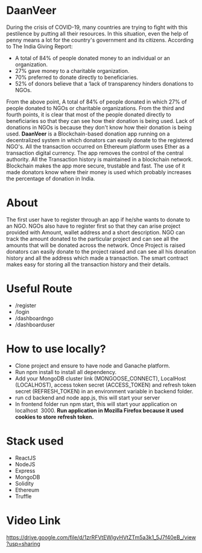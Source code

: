 # DaanVeer
During the crisis of COVID-19, many countries are trying to fight with this pestilence by putting all their resources. In this situation, even the help of penny means a lot for the country's government and its citizens. According to The India Giving Report:
- A total of 84% of people donated money to an individual or an organization.
- 27% gave money to a charitable organization.
- 70% preferred to donate directly to beneficiaries.
- 52% of donors believe that a ‘lack of transparency hinders donations to NGOs.

From the above point, A total of 84% of people donated in which 27% of people donated to NGOs or charitable organizations. From the third and fourth points, it is clear that most of the people donated directly to beneficiaries so that they can see how their donation is being used. Lack of donations in NGOs is because they don't know how their donation is being used.
**DaanVeer** is a Blockchain-based donation app running on a decentralized system in which donators can easily donate to the registered NGO's. All the transaction occurred on Ethereum platform uses Ether as a transaction digital currency. The app removes the control of the central authority. All the Transaction history is maintained in a blockchain network. Blockchain makes the app more secure, trustable and fast. The use of it made donators know where their money is used which probably increases the percentage of donation in India.


# About
The first user have to register through an app if he/she wants to donate to an NGO. NGOs also have to register first so that they can arise project provided with Amount, wallet address and a short description. NGO can track the amount donated to the particular project and can see all the amounts that will be donated across the network. Once Project is raised donators can easily donate to the project raised and can see all his donation history and all the address which made a transaction.
The smart contract makes easy for storing all the transaction history and their details.

# Useful Route
- /register
- /login
- /dashboardngo
- /dashboarduser

# How to use locally?
- Clone project and ensure to have node and Ganache platform.
- Run npm install to install all dependency.
- Add your MongoDB cluster link (MONGOOSE_CONNECT), LocalHost (LOCALHOST), access token secret (ACCESS_TOKEN) and refresh token secret (REFRESH_TOKEN) in an environment variable in backend folder.
- run cd backend and node app.js, this will start your server
- In frontend folder run npm start, this will start your application on localhost  3000.
**Run application in Mozilla Firefox because it used cookies to store refresh token.**

# Stack used
- ReactJS
- NodeJS
- Express
- MongoDB
- Solidity
- Ethereum
- Truffle



# Video Link
https://drive.google.com/file/d/1zrRFVtEWlgvHVtZTm5a3k1_5J7f40eB_/view?usp=sharing
